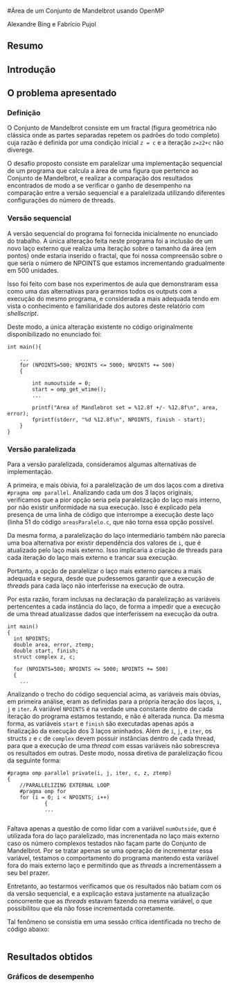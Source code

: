 #Área de um Conjunto de Mandelbrot usando OpenMP

Alexandre Bing e Fabrício Pujol

## Resumo

## Introdução

## O problema apresentado

### Definição

O Conjunto de Mandelbrot consiste em um fractal (figura geométrica não clássica onde as partes separadas repetem os padrões do todo completo) cuja razão é definida por uma condição inicial `z = c` e a iteração `z=z2+c` não diverege.

O desafio proposto consiste em paralelizar uma implementação sequencial de um programa que calcula a área de uma figura que pertence ao Conjunto de Mandelbrot, e realizar a comparação dos resultados encontrados de modo a se verificar o ganho de desempenho na comparação entre a versão sequencial e a paralelizada utilizando diferentes configurações do número de threads.

### Versão sequencial

A versão sequencial do programa foi fornecida inicialmente no enunciado do trabalho. A única alteração feita neste programa foi a inclusão de um novo laço externo que realiza uma iteração sobre o tamanho da área (em pontos) onde estaria inserido o fractal, que foi nossa compreensão sobre o que seria o número de NPOINTS que estamos incrementando gradualmente em 500 unidades.

Isso foi feito com base nos experimentos de aula que demonstraram essa como uma das alternativas para gerarmos todos os outputs com a execução do mesmo programa, e considerada a mais adequada tendo em vista o conhecimento e familiaridade dos autores deste relatório com _shellscript_.

Deste modo, a única alteração existente no código originalmente disponibilizado no enunciado foi:

```
int main(){

	...
	for (NPOINTS=500; NPOINTS <= 5000; NPOINTS += 500)
  	{

   		int numoutside = 0;
    	start = omp_get_wtime();
    	...

    	printf("Area of Mandlebrot set = %12.8f +/- %12.8f\n", area, error);
    	fprintf(stderr, "%d %12.8f\n", NPOINTS, finish - start);
    }
}
```

### Versão paralelizada

Para a versão paralelizada, consideramos algumas alternativas de implementação.

A primeira, e mais óbivia, foi a paralelização de um dos laços com a diretiva `#pragma omp parallel`. Analizando cada um dos 3 laços originais, verificamos que a pior opção seria pela paralelização do laço mais interno, por não existir uniformidade na sua execução. Isso é explicado pela presença de uma linha de código que interrompe a execução deste laço (linha 51 do código `areasParalelo.c`, que não torna essa opção possível.

Da mesma forma, a paralelização do laço intermediário também não parecia uma boa alternativa por existir dependência dos valores de `i`, que é atualizado pelo laço mais externo. Isso implicaria a criação de threads para cada iteração do laço mais externo e trancar sua execução.

Portanto, a opção de paralelizar o laço mais externo pareceu a mais adequada e segura, desde que pudessemos garantir que a execução de _threads_ para cada laço não interferisse na execução de outra.

Por esta razão, foram inclusas na declaração da paralelização as variáveis pertencentes a cada instância do laço, de forma a impedir que a execução de uma thread atualizasse dados que interferissem na execução da outra.

```
int main()
{
  int NPOINTS;
  double area, error, ztemp;
  double start, finish;
  struct complex z, c;

  for (NPOINTS=500; NPOINTS <= 5000; NPOINTS += 500)
  {
  	...
```

Analizando o trecho do código sequencial acima, as variáveis mais óbvias, em primeira análise, eram as definidas para a própria iteração dos laços, `i`, `j` e `iter`. A variável `NPOINTS` é na verdade uma constante dentro de cada iteração do programa estamos testando, e não é alterada nunca. Da mesma forma, as variáveis `start` e `finish` são executadas apenas após a finalização da execução dos 3 laços aninhados. Além de `i`, `j`, e `iter`, os structs `z` e `c` de `complex` devem possuir instâncias dentro de cada thread, para que a execução de uma _thread_ com essas variáveis não sobrescreva os resultados em outras. Deste modo, nossa diretiva de paralelização ficou da seguinte forma:

```
#pragma omp parallel private(i, j, iter, c, z, ztemp)
{
	//PARALLELIZING EXTERNAL LOOP
	#pragma omp for
    for (i = 0; i < NPOINTS; i++)
            {
            ...
	
```

Faltava apenas a questão de como lidar com a variável `numOutside`, que é utilizada fora do laço paralelizado, mas increnentada no laço mais externo caso os número complexos testados não façam parte do Conjunto de Mandelbrot. Por se tratar apenas se uma operação de incrementar essa variável, testamos o comportamento do programa mantendo esta variável fora do mais externo laço e permitindo que as _threads_ a incrementássem a seu bel prazer.

Entretanto, ao testarmos verificamos que os resultados não batiam com os da versão sequencial, e a explicação estava justamente na atualização concorrente que as _threads_ estavam fazendo na mesma variável, o que possibilitou que ela não fosse incrementada corretamente.

Tal fenômeno se consistia em uma sessão crítica identificada no trecho de código abaixo:

```

``` 

## Resultados obtidos

### Gráficos de desempenho


